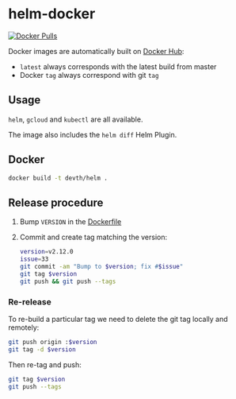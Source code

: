 # helm-docker

[![Docker Pulls](https://img.shields.io/docker/pulls/devth/helm.svg?style=flat-square)](https://hub.docker.com/r/devth/helm/)

Docker images are automatically built on [Docker
Hub](https://hub.docker.com/r/devth/helm/):

- `latest` always corresponds with the latest build from master
- Docker `tag` always correspond with git `tag`

## Usage

`helm`, `gcloud` and `kubectl` are all available.

The image also includes the `helm diff` Helm Plugin.

## Docker

```bash
docker build -t devth/helm .
```

## Release procedure

1. Bump `VERSION` in the [Dockerfile](Dockerfile)
1. Commit and create tag matching the version:

   ```bash
   version=v2.12.0
   issue=33
   git commit -am "Bump to $version; fix #$issue"
   git tag $version
   git push && git push --tags
   ```

### Re-release

To re-build a particular tag we need to delete the git tag locally and remotely:

```bash
git push origin :$version
git tag -d $version
```

Then re-tag and push:

```bash
git tag $version
git push --tags
```
